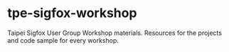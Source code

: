 # tpe-sigfox-workshop
Taipei Sigfox User Group Workshop materials. Resources for the projects and code sample for every workshop.
